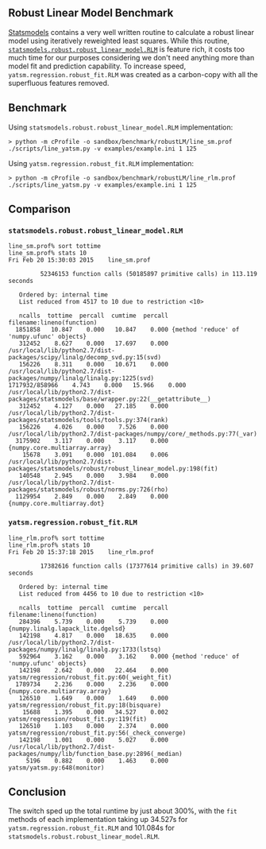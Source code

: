 Robust Linear Model Benchmark
-----------------------------

[Statsmodels](http://statsmodels.sourceforge.net/) contains a very well written routine to calculate a robust linear model using iteratively reweighted least squares. While this routine, [`statsmodels.robust.robust_linear_model.RLM`](https://github.com/statsmodels/statsmodels/blob/master/statsmodels/robust/robust_linear_model.py) is feature rich, it costs too much time for our purposes considering we don't need anything more than model fit and prediction capability. To increase speed, `yatsm.regression.robust_fit.RLM` was created as a carbon-copy with all the superfluous features removed.

## Benchmark

Using `statsmodels.robust.robust_linear_model.RLM` implementation:

    > python -m cProfile -o sandbox/benchmark/robustLM/line_sm.prof ./scripts/line_yatsm.py -v examples/example.ini 1 125

Using `yatsm.regression.robust_fit.RLM` implementation:

    > python -m cProfile -o sandbox/benchmark/robustLM/line_rlm.prof ./scripts/line_yatsm.py -v examples/example.ini 1 125

## Comparison

### `statsmodels.robust.robust_linear_model.RLM`

    line_sm.prof% sort tottime
    line_sm.prof% stats 10
    Fri Feb 20 15:30:03 2015    line_sm.prof

             52346153 function calls (50185897 primitive calls) in 113.119 seconds

       Ordered by: internal time
       List reduced from 4517 to 10 due to restriction <10>

       ncalls  tottime  percall  cumtime  percall filename:lineno(function)
      1851858   10.847    0.000   10.847    0.000 {method 'reduce' of 'numpy.ufunc' objects}
       312452    8.627    0.000   17.697    0.000 /usr/local/lib/python2.7/dist-packages/scipy/linalg/decomp_svd.py:15(svd)
       156226    8.311    0.000   10.671    0.000 /usr/local/lib/python2.7/dist-packages/numpy/linalg/linalg.py:1225(svd)
    1717932/858966    4.743    0.000   15.966    0.000 /usr/local/lib/python2.7/dist-packages/statsmodels/base/wrapper.py:22(__getattribute__)
       312452    4.127    0.000   27.185    0.000 /usr/local/lib/python2.7/dist-packages/statsmodels/tools/tools.py:374(rank)
       156226    4.026    0.000    7.526    0.000 /usr/local/lib/python2.7/dist-packages/numpy/core/_methods.py:77(_var)
      3175902    3.117    0.000    3.117    0.000 {numpy.core.multiarray.array}
        15678    3.091    0.000  101.084    0.006 /usr/local/lib/python2.7/dist-packages/statsmodels/robust/robust_linear_model.py:198(fit)
       140548    2.945    0.000    3.984    0.000 /usr/local/lib/python2.7/dist-packages/statsmodels/robust/norms.py:726(rho)
      1129954    2.849    0.000    2.849    0.000 {numpy.core.multiarray.dot}


### `yatsm.regression.robust_fit.RLM`
    
    line_rlm.prof% sort tottime
    line_rlm.prof% stats 10
    Fri Feb 20 15:37:18 2015    line_rlm.prof

             17382616 function calls (17377614 primitive calls) in 39.607 seconds

       Ordered by: internal time
       List reduced from 4456 to 10 due to restriction <10>

       ncalls  tottime  percall  cumtime  percall filename:lineno(function)
       284396    5.739    0.000    5.739    0.000 {numpy.linalg.lapack_lite.dgelsd}
       142198    4.817    0.000   18.635    0.000 /usr/local/lib/python2.7/dist-packages/numpy/linalg/linalg.py:1733(lstsq)
       592964    3.162    0.000    3.162    0.000 {method 'reduce' of 'numpy.ufunc' objects}
       142198    2.642    0.000   22.464    0.000 yatsm/regression/robust_fit.py:60(_weight_fit)
      1789734    2.236    0.000    2.236    0.000 {numpy.core.multiarray.array}
       126510    1.649    0.000    1.649    0.000 yatsm/regression/robust_fit.py:18(bisquare)
        15688    1.395    0.000   34.527    0.002 yatsm/regression/robust_fit.py:119(fit)
       126510    1.103    0.000    2.374    0.000 yatsm/regression/robust_fit.py:56(_check_converge)
       142198    1.001    0.000    5.027    0.000 /usr/local/lib/python2.7/dist-packages/numpy/lib/function_base.py:2896(_median)
         5196    0.882    0.000    1.463    0.000 yatsm/yatsm.py:648(monitor)


## Conclusion

The switch sped up the total runtime by just about 300%, with the `fit` methods of each implementation taking up 34.527s for `yatsm.regression.robust_fit.RLM` and 101.084s for `statsmodels.robust.robust_linear_model.RLM`.
